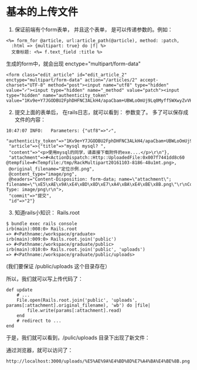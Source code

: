 # 基本的上传文件
1. 保证前端有个form表单，
并且这个表单， 是可以传递参数的。例如：

```
<%= form_for @article, url:article_path(@article), method: :patch,
  :html => {multipart: true} do |f| %>
  文章标题: <%= f.text_field :title %>
```

生成的form中，就会出现  enctype="multipart/form-data"
```
<form class="edit_article" id="edit_article_2"
enctype="multipart/form-data" action="/articles/2" accept-charset="UTF-8" method="post"><input name="utf8" type="hidden" value="✓"><input type="hidden" name="_method" value="patch"><input type="hidden" name="authenticity_token" value="1Kv9e+Y7JGODBU2FphDHFNC3ALkH4/apaCbam+UBWLoOmUj9Lq0MyffSWXwyZvVHXwFWmEVAKlH7HCsEhFl5cw==">
```

2. 提交上面的表单后， 在rails日志，就可以看到： 参数变了。
多了可以保存成文件的内容：
```
10:47:07 INFO:   Parameters: {"utf8"=>"✓",
 "authenticity_token"=>"1Kv9e+Y7JGODBU2FphDHFNC3ALkH4/apaCbam+UBWLoOmUj9Lq0MyffSWXwyZvVHXwFWmEVAKlH7HCsEhFl5cw==",
 "article"=>{"title"=>"mysql mysql? ",
 "content"=>"<p>使用mysql的同学，请直接下载附件的exe....</p>\r\n"},
 "attachment"=>#<ActionDispatch::Http::UploadedFile:0x007f7441dd8c60 @tempfile=#<Tempfile:/tmp/RackMultipart20161103-8186-48u1mt.png>,
 @original_filename="定位示例.png",
 @content_type="image/png",
 @headers="Content-Disposition: form-data; name=\"attachment\"; filename=\"\xE5\xAE\x9A\xE4\xBD\x8D\xE7\xA4\xBA\xE4\xBE\x8B.png\"\r\nContent-Type: image/png\r\n">,
 "commit"=>"提交",
 "id"=>"2"}
```

3. 知道rails小知识： Rails.root

```
$ bundle exec rails console
irb(main):008:0> Rails.root
=> #<Pathname:/workspace/graduate>
irb(main):009:0> Rails.root.join('public')
=> #<Pathname:/workspace/graduate/public>
irb(main):010:0> Rails.root.join('public', 'uploads')
=> #<Pathname:/workspace/graduate/public/uploads>
```


(我们要保证  /public/uploads 这个目录存在）

所以，我们就可以写上传代码了：

```
def update
    # ...
    File.open(Rails.root.join('public', 'uploads', params[:attachment].original_filename), 'wb') do |file|
        file.write(params[:attachment].read)
    end
    # redirect to ...
end

```

于是，我们就可以看到，/pulic/uploads 目录下出现了新文件：

通过浏览器，就可以访问了：
```
http://localhost:3000/uploads/%E5%AE%9A%E4%BD%8D%E7%A4%BA%E4%BE%8B.png
```

